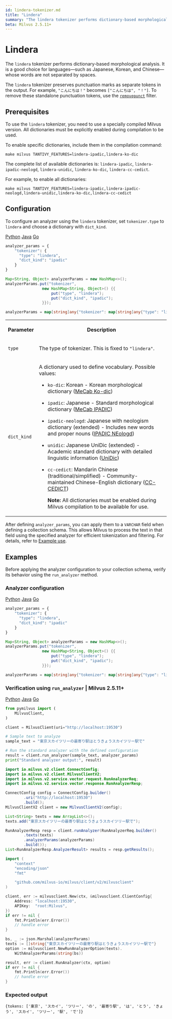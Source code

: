 ```yaml
---
id: lindera-tokenizer.md
title: "Lindera"
summary: "The lindera tokenizer performs dictionary-based morphological analysis. It is a good choice for languages—such as Japanese, Korean, and Chinese—whose words are not separated by spaces."
beta: Milvus 2.5.11+
---
```


# Lindera

The `lindera` tokenizer performs dictionary-based morphological analysis. It is a good choice for languages—such as Japanese, Korean, and Chinese—whose words are not separated by spaces.

<div class="alert note">

The `lindera` tokenizer preserves punctuation marks as separate tokens in the output. For example, `"こんにちは！"` becomes `["こんにちは", "！"]`. To remove these standalone punctuation tokens, use the [`removepunct`](removepunct-filter.md) filter.

</div>

## Prerequisites

To use the `lindera` tokenizer, you need to use a specially compiled Milvus version. All dictionaries must be explicitly enabled during compilation to be used.

To enable specific dictionaries, include them in the compilation command:

```
make milvus TANTIVY_FEATURES=lindera-ipadic,lindera-ko-dic
```

The complete list of available dictionaries is: `lindera-ipadic`, `lindera-ipadic-neologd`, `lindera-unidic`, `lindera-ko-dic`, `lindera-cc-cedict`.

For example, to enable all dictionaries:

```
make milvus TANTIVY_FEATURES=lindera-ipadic,lindera-ipadic-neologd,lindera-unidic,lindera-ko-dic,lindera-cc-cedict
```

## Configuration

To configure an analyzer using the `lindera` tokenizer, set `tokenizer.type` to `lindera` and choose a dictionary with `dict_kind`.

<div class="multipleCode">
    <a href="#python">Python</a>
    <a href="#java">Java</a>
    <a href="#go">Go</a>
</div>

```python
analyzer_params = {
    "tokenizer": {
      "type": "lindera",
      "dict_kind": "ipadic"
    }
}
```

```java
Map<String, Object> analyzerParams = new HashMap<>();
analyzerParams.put("tokenizer",
                new HashMap<String, Object>() {{
                    put("type", "lindera");
                    put("dict_kind", "ipadic");
                }});
```

```go
analyzerParams = map[string]any{"tokenizer": map[string]any{"type": "lindera", "dict_kind": "ipadic"}}
```

<table>
   <tr>
     <th><p>Parameter</p></th>
     <th><p>Description</p></th>
   </tr>
   <tr>
     <td><p><code>type</code></p></td>
     <td><p>The type of tokenizer. This is fixed to <code>"lindera"</code>.</p></td>
   </tr>
   <tr>
     <td><p><code>dict_kind</code></p></td>
     <td><p>A dictionary used to define vocabulary. Possible values:</p>
<ul>
<li><p><code>ko-dic</code>: Korean - Korean morphological dictionary (<a href="https://bitbucket.org/eunjeon/mecab-ko-dic">MeCab Ko-dic</a>)</p></li>
<li><p><code>ipadic</code>: Japanese - Standard morphological dictionary (<a href="https://taku910.github.io/mecab/">MeCab IPADIC</a>)</p></li>

<li><p><code>ipadic-neologd</code>: Japanese with neologism dictionary (extended) - Includes new words and proper nouns (<a href="https://github.com/neologd/mecab-ipadic-neologd">IPADIC NEologd</a>)</p></li>
<li><p><code>unidic</code>: Japanese UniDic (extended) - Academic standard dictionary with detailed linguistic information (<a href="https://clrd.ninjal.ac.jp/unidic/">UniDic</a>)</p></li>
<li><p><code>cc-cedict</code>: Mandarin Chinese (traditional/simplified) - Community-maintained Chinese-English dictionary (<a href="https://cc-cedict.org/wiki/">CC-CEDICT</a>)</p>
<p><strong>Note:</strong> All dictionaries must be enabled during Milvus compilation to be available for use.</p></li>
</ul></td>
   </tr>
</table>

After defining `analyzer_params`, you can apply them to a `VARCHAR` field when defining a collection schema. This allows Milvus to process the text in that field using the specified analyzer for efficient tokenization and filtering. For details, refer to [Example use](analyzer-overview.md#Example-use).

## Examples

Before applying the analyzer configuration to your collection schema, verify its behavior using the `run_analyzer` method.

### Analyzer configuration

<div class="multipleCode">
    <a href="#python">Python</a>
    <a href="#java">Java</a>
    <a href="#go">Go</a>
</div>

```python
analyzer_params = {
    "tokenizer": {
      "type": "lindera",
      "dict_kind": "ipadic"
    }
}
```

```java
Map<String, Object> analyzerParams = new HashMap<>();
analyzerParams.put("tokenizer",
                new HashMap<String, Object>() {{
                    put("type", "lindera");
                    put("dict_kind", "ipadic");
                }});
```

```go
analyzerParams = map[string]any{"tokenizer": map[string]any{"type": "lindera", "dict_kind": "ipadic"}}
```

### Verification using `run_analyzer` | Milvus 2.5.11+

<div class="multipleCode">
    <a href="#python">Python</a>
    <a href="#java">Java</a>
    <a href="#go">Go</a>
</div>

```python
from pymilvus import (
    MilvusClient,
)

client = MilvusClient(uri="http://localhost:19530")

# Sample text to analyze
sample_text = "東京スカイツリーの最寄り駅はとうきょうスカイツリー駅で"

# Run the standard analyzer with the defined configuration
result = client.run_analyzer(sample_text, analyzer_params)
print("Standard analyzer output:", result)
```

```java
import io.milvus.v2.client.ConnectConfig;
import io.milvus.v2.client.MilvusClientV2;
import io.milvus.v2.service.vector.request.RunAnalyzerReq;
import io.milvus.v2.service.vector.response.RunAnalyzerResp;

ConnectConfig config = ConnectConfig.builder()
        .uri("http://localhost:19530")
        .build();
MilvusClientV2 client = new MilvusClientV2(config);

List<String> texts = new ArrayList<>();
texts.add("東京スカイツリーの最寄り駅はとうきょうスカイツリー駅で");

RunAnalyzerResp resp = client.runAnalyzer(RunAnalyzerReq.builder()
        .texts(texts)
        .analyzerParams(analyzerParams)
        .build());
List<RunAnalyzerResp.AnalyzerResult> results = resp.getResults();
```

```go
import (
    "context"
    "encoding/json"
    "fmt"

    "github.com/milvus-io/milvus/client/v2/milvusclient"
)

client, err := milvusclient.New(ctx, &milvusclient.ClientConfig{
    Address: "localhost:19530",
    APIKey:  "root:Milvus",
})
if err != nil {
    fmt.Println(err.Error())
    // handle error
}

bs, _ := json.Marshal(analyzerParams)
texts := []string{"東京スカイツリーの最寄り駅はとうきょうスカイツリー駅で"}
option := milvusclient.NewRunAnalyzerOption(texts).
    WithAnalyzerParams(string(bs))

result, err := client.RunAnalyzer(ctx, option)
if err != nil {
    fmt.Println(err.Error())
    // handle error
}
```

### Expected output

```plaintext
{tokens: ['東京', 'スカイ', 'ツリー', 'の', '最寄り駅', 'は', 'とう', 'きょう', 'スカイ', 'ツリー', '駅', 'で']} 
```
